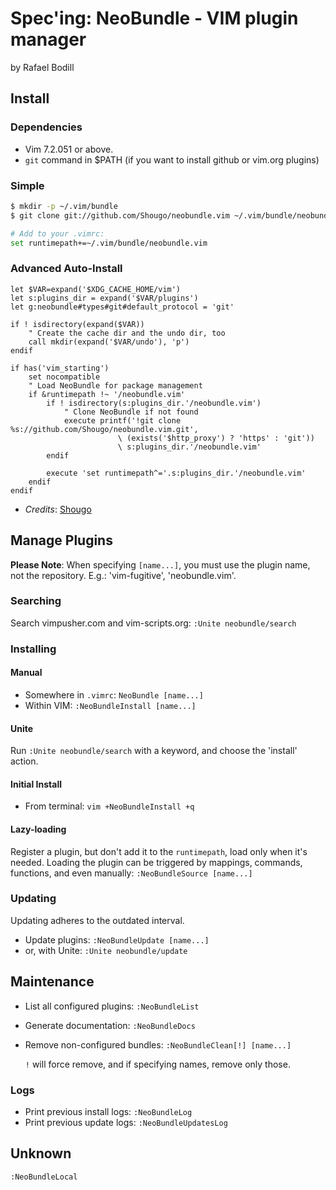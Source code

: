 # Spec'ing: NeoBundle - VIM plugin manager
by Rafael Bodill

## Install
### Dependencies
* Vim 7.2.051 or above.
* `git` command in $PATH (if you want to install github or vim.org plugins)

### Simple
```bash
$ mkdir -p ~/.vim/bundle
$ git clone git://github.com/Shougo/neobundle.vim ~/.vim/bundle/neobundle.vim

# Add to your .vimrc:
set runtimepath+=~/.vim/bundle/neobundle.vim
```

### Advanced Auto-Install
```viml
let $VAR=expand('$XDG_CACHE_HOME/vim')
let s:plugins_dir = expand('$VAR/plugins')
let g:neobundle#types#git#default_protocol = 'git'

if ! isdirectory(expand($VAR))
	" Create the cache dir and the undo dir, too
	call mkdir(expand('$VAR/undo'), 'p')
endif

if has('vim_starting')
	set nocompatible
	" Load NeoBundle for package management
	if &runtimepath !~ '/neobundle.vim'
		if ! isdirectory(s:plugins_dir.'/neobundle.vim')
			" Clone NeoBundle if not found
			execute printf('!git clone %s://github.com/Shougo/neobundle.vim.git',
						\ (exists('$http_proxy') ? 'https' : 'git'))
						\ s:plugins_dir.'/neobundle.vim'
		endif

		execute 'set runtimepath^='.s:plugins_dir.'/neobundle.vim'
	endif
endif
```
* _Credits_: [Shougo](https://github.com/Shougo)

## Manage Plugins
**Please Note**: When specifying `[name...]`, you must use the plugin name, not
the repository. E.g.: 'vim-fugitive', 'neobundle.vim'.

### Searching
Search vimpusher.com and vim-scripts.org: `:Unite neobundle/search`

### Installing

#### Manual
- Somewhere in `.vimrc`: `NeoBundle [name...]`
- Within VIM: `:NeoBundleInstall [name...]`

#### Unite
Run `:Unite neobundle/search` with a keyword, and choose the 'install' action.

#### Initial Install
- From terminal: `vim +NeoBundleInstall +q`

#### Lazy-loading
Register a plugin, but don't add it to the `runtimepath`, load only when it's
needed.
Loading the plugin can be triggered by mappings, commands, functions, and even
manually: `:NeoBundleSource [name...]`

### Updating
Updating adheres to the outdated interval.
- Update plugins: `:NeoBundleUpdate [name...]`
- or, with Unite: `:Unite neobundle/update`

## Maintenance
- List all configured plugins: `:NeoBundleList`
- Generate documentation: `:NeoBundleDocs`
- Remove non-configured bundles: `:NeoBundleClean[!] [name...]`

  `!` will force remove, and if specifying names, remove only those.

### Logs
- Print previous install logs: `:NeoBundleLog`
- Print previous update logs: `:NeoBundleUpdatesLog`


## Unknown
`:NeoBundleLocal`
